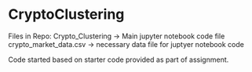 # CryptoClustering

Files in Repo:
Crypto_Clustering -> Main jupyter notebook code file
crypto_market_data.csv -> necessary data file for juptyer notebook code

Code started based on starter code provided as part of assignment.  
